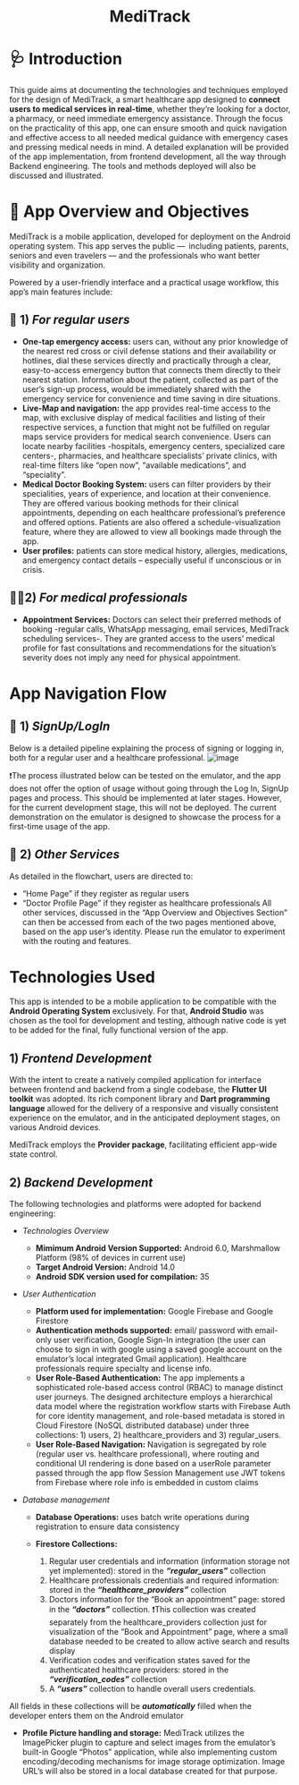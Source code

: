 <h1 align="center">MediTrack</h1>


# 🩺 Introduction
This guide aims at documenting the technologies and techniques employed for the design of MediTrack, a smart healthcare app designed to **connect users to medical services in real-time**, whether they’re looking for a doctor, a pharmacy, or need immediate emergency assistance. Through the focus on the practicality of this app, one can ensure smooth and quick navigation and effective access to all needed medical guidance with emergency cases and pressing medical needs in mind.
A detailed explanation will be provided of the app implementation, from frontend development, all the way through Backend engineering. The tools and methods deployed will also be discussed and illustrated.

# 🎯 App Overview and Objectives
MediTrack is a mobile application, developed for deployment on the Android operating system. 
This app serves the public — including patients, parents, seniors and even travelers — and the professionals who want better visibility and organization. 

Powered by a user-friendly interface and a practical usage workflow, this app’s main features include:
## 👤 1) _For regular users_
- **One-tap emergency access:** users can, without any prior knowledge of the nearest red cross or civil defense stations and their availability or hotlines, dial these services directly and practically through a clear, easy-to-access emergency button that connects them directly to their nearest station. Information about the patient, collected as part of the user’s sign-up process, would be immediately shared with the emergency service for convenience and time saving in dire situations.
- **Live-Map and navigation:** the app provides real-time access to the map, with exclusive display of medical facilities and listing of their respective services, a function that might not be fulfilled on regular maps service providers for medical search convenience. Users can locate nearby facilities -hospitals, emergency centers, specialized care centers-, pharmacies, and healthcare specialists’ private clinics, with real-time filters like “open now”, “available medications”, and “speciality”.
- **Medical Doctor Booking System:** users can filter providers by their specialities, years of experience, and location at their convenience. They are offered various booking methods for their clinical appointments, depending on each healthcare professional’s preference and offered options. Patients are also offered a schedule-visualization feature, where they are allowed to view all bookings made through the app.
- **User profiles:** patients can store medical history, allergies, medications, and emergency contact details – especially useful if unconscious or in crisis.

## 🧑‍⚕️2) _For medical professionals_
-	**Appointment Services:** Doctors can select their preferred methods of booking -regular calls, WhatsApp messaging, email services, MediTrack scheduling services-. They are granted access to the users’ medical profile for fast consultations and recommendations for the situation’s severity does not imply any need for physical appointment.

# App Navigation Flow
## 🔐 1) _SignUp/LogIn_
Below is a detailed pipeline explaining the process of signing or logging in, both for a regular user and a healthcare professional.
![image](https://github.com/user-attachments/assets/53ac6d07-729c-4826-9d09-01a5809c545b)

❗The process illustrated below can be tested on the emulator, and the app does not offer the option of usage without going through the Log In, SignUp pages and process. This should be implemented at later stages. However, for the current development stage, this will not be deployed. The current demonstration on the emulator is designed to showcase the process for a first-time usage of the app.


## 🧰 2) _Other Services_
As detailed in the flowchart, users are directed to:
-	“Home Page” if they register as regular users
-	“Doctor Profile Page” if they register as healthcare professionals
All other services, discussed in the “App Overview and Objectives Section” can then be accessed from each of the two pages mentioned above, based on the app user’s identity. Please run the emulator to experiment with the routing and features.

# Technologies Used
This app is intended to be a mobile application to be compatible with the **Android Operating System** exclusively. For that, **Android Studio** was chosen as the tool for development and testing, although native code is yet to be added for the final, fully functional version of the app.

## 1) _Frontend Development_
With the intent to create a natively compiled application for interface between frontend and backend from a single codebase, the **Flutter UI toolkit** was adopted. Its rich component library and **Dart programming language** allowed for the delivery of a responsive and visually consistent experience on the emulator, and in the anticipated deployment stages, on various Android devices. 
 
MediTrack employs the **Provider package**, facilitating efficient app-wide state control.

## 2) _Backend Development_
The following technologies and platforms were adopted for backend engineering:
- _Technologies Overview_
  - **Mimimum Android Version Supported:** Android 6.0, Marshmallow Platform (98% of devices in current use)
  - **Target Android Version:** Android 14.0
  - **Android SDK version used for compilation:** 35
 
- _User Authentication_
  -	**Platform used for implementation:** Google Firebase and Google Firestore
  -	**Authentication methods supported:** email/ password with email-only user verification, Google Sign-In integration (the user can choose to sign in with google using a saved google account on the emulator’s local integrated Gmail application). Healthcare professionals require specialty and license info.
  -	**User Role-Based Authentication:**
The app implements a sophisticated role-based access control (RBAC) to manage distinct user journeys. The designed architecture employs a hierarchical data model where the registration workflow starts with Firebase Auth for core identity management, and role-based metadata is stored in Cloud Firestore (NoSQL distributed database) under three collections: 1) users, 2) healthcare_providers and 3) regular_users.
  - **User Role-Based Navigation:**
Navigation is segregated by role (regular user vs. healthcare professional), where routing and conditional UI rendering is done based on a userRole parameter passed through the app flow
Session Management use JWT tokens from Firebase where role info is embedded in custom claims

- _Database management_
  - **Database Operations:** uses batch write operations during registration to ensure data consistency
 
  - **Firestore Collections:**
    1) Regular user credentials and information (information storage not yet implemented): stored in the _**“regular_users”**_ collection
    2) Healthcare professionals credentials and required information: stored in the _**“healthcare_providers”**_ collection
    3) Doctors information for the “Book an appointment” page: stored in the _**“doctors”**_ collection.
     ❗This collection was created separately from the healthcare_providers collection just for visualization of the “Book and Appointment” page, where a small database needed to be created to allow active search and results display
    5) Verification codes and verification states saved for the authenticated healthcare providers: stored in the _**“verification_codes”**_ collection
    6) A _**“users”**_ collection to handle overall users credentials.
   
All fields in these collections will be _**automatically**_ filled when the developer enters them on the Android emulator

- **Profile Picture handling and storage:**
MediTrack utilizes the ImagePicker plugin to capture and select images from the emulator’s built-in Google “Photos” application, while also implementing custom encoding/decoding mechanisms for image storage optimization. Image URL’s will also be stored in a local database created for that purpose.
